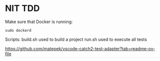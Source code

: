 # NIT TDD

Make sure that Docker is running:

``` sudo dockerd  ```

Scripts:
build.sh used to build a project
run.sh used to execute all tests


https://github.com/matepek/vscode-catch2-test-adapter?tab=readme-ov-file

